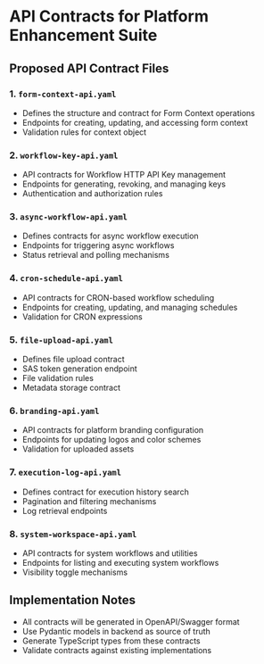 # API Contracts for Platform Enhancement Suite

## Proposed API Contract Files

### 1. `form-context-api.yaml`
- Defines the structure and contract for Form Context operations
- Endpoints for creating, updating, and accessing form context
- Validation rules for context object

### 2. `workflow-key-api.yaml`
- API contracts for Workflow HTTP API Key management
- Endpoints for generating, revoking, and managing keys
- Authentication and authorization rules

### 3. `async-workflow-api.yaml`
- Defines contracts for async workflow execution
- Endpoints for triggering async workflows
- Status retrieval and polling mechanisms

### 4. `cron-schedule-api.yaml`
- API contracts for CRON-based workflow scheduling
- Endpoints for creating, updating, and managing schedules
- Validation for CRON expressions

### 5. `file-upload-api.yaml`
- Defines file upload contract
- SAS token generation endpoint
- File validation rules
- Metadata storage contract

### 6. `branding-api.yaml`
- API contracts for platform branding configuration
- Endpoints for updating logos and color schemes
- Validation for uploaded assets

### 7. `execution-log-api.yaml`
- Defines contract for execution history search
- Pagination and filtering mechanisms
- Log retrieval endpoints

### 8. `system-workspace-api.yaml`
- API contracts for system workflows and utilities
- Endpoints for listing and executing system workflows
- Visibility toggle mechanisms

## Implementation Notes
- All contracts will be generated in OpenAPI/Swagger format
- Use Pydantic models in backend as source of truth
- Generate TypeScript types from these contracts
- Validate contracts against existing implementations
